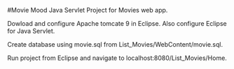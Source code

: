 #Movie Mood 
Java Servlet Project for Movies web app.

Dowload and configure Apache tomcate 9 in Eclipse.
Also configure Eclipse for Java Servlet.

Create database using movie.sql from List_Movies/WebContent/movie.sql.

Run project from Eclipse and navigate to localhost:8080/List_Movies/Home.

 